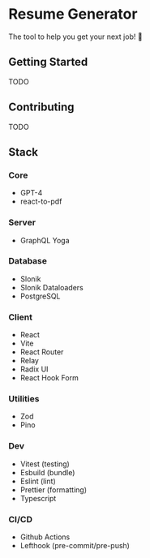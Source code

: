 # Resume Generator

The tool to help you get your next job! 🚀

## Getting Started

TODO

## Contributing

TODO

## Stack

### Core

- GPT-4
- react-to-pdf

### Server

- GraphQL Yoga

### Database

- Slonik
- Slonik Dataloaders
- PostgreSQL

### Client

- React
- Vite
- React Router
- Relay
- Radix UI
- React Hook Form

### Utilities

- Zod
- Pino

### Dev

- Vitest (testing)
- Esbuild (bundle)
- Eslint (lint)
- Prettier (formatting)
- Typescript

### CI/CD

- Github Actions
- Lefthook (pre-commit/pre-push)
